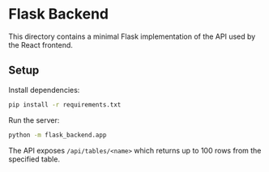# Flask Backend

This directory contains a minimal Flask implementation of the API used by the React frontend.

## Setup

Install dependencies:

```bash
pip install -r requirements.txt
```

Run the server:

```bash
python -m flask_backend.app
```

The API exposes `/api/tables/<name>` which returns up to 100 rows from the specified table.
